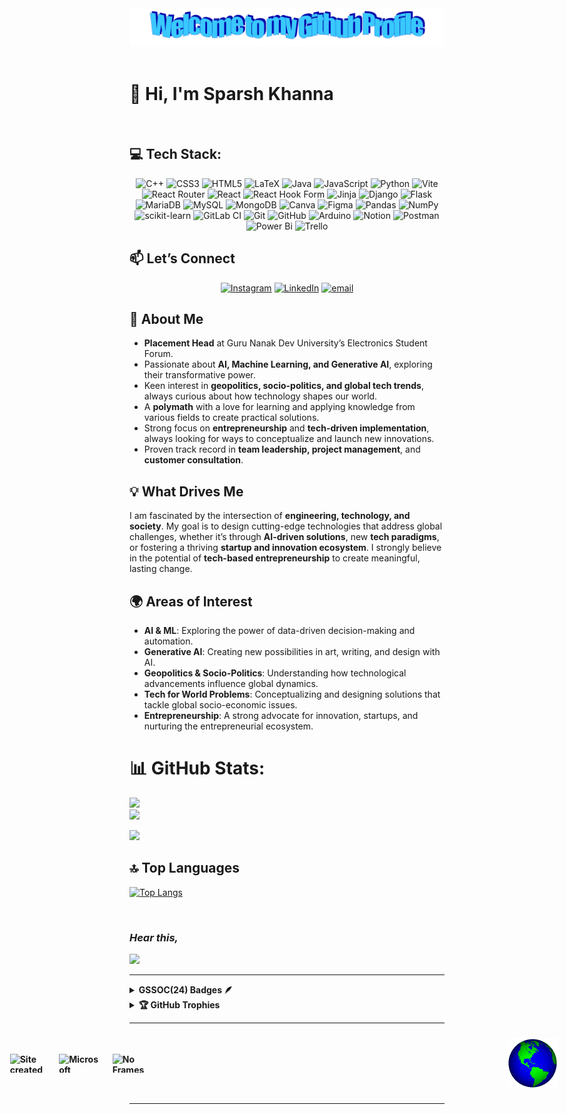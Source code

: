 <div align="center">
  <img src="/images/welcome.png?raw=true" style="max-width: 100%;" alt="Welcome to my Github Profile" /> 
  <br />
  <br />
</div>

# 👋 Hi, I'm Sparsh Khanna


<br/>

## 💻 Tech Stack:

<center>

![C++](https://img.shields.io/badge/c++-%2300599C.svg?style=plastic&logo=c%2B%2B&logoColor=white) ![CSS3](https://img.shields.io/badge/css3-%231572B6.svg?style=plastic&logo=css3&logoColor=white) ![HTML5](https://img.shields.io/badge/html5-%23E34F26.svg?style=plastic&logo=html5&logoColor=white) ![LaTeX](https://img.shields.io/badge/latex-%23008080.svg?style=plastic&logo=latex&logoColor=white) ![Java](https://img.shields.io/badge/java-%23ED8B00.svg?style=plastic&logo=openjdk&logoColor=white) ![JavaScript](https://img.shields.io/badge/javascript-%23323330.svg?style=plastic&logo=javascript&logoColor=%23F7DF1E) ![Python](https://img.shields.io/badge/python-3670A0?style=plastic&logo=python&logoColor=ffdd54) ![Vite](https://img.shields.io/badge/vite-%23646CFF.svg?style=plastic&logo=vite&logoColor=white) ![React Router](https://img.shields.io/badge/React_Router-CA4245?style=plastic&logo=react-router&logoColor=white) ![React](https://img.shields.io/badge/react-%2320232a.svg?style=plastic&logo=react&logoColor=%2361DAFB) ![React Hook Form](https://img.shields.io/badge/React%20Hook%20Form-%23EC5990.svg?style=plastic&logo=reacthookform&logoColor=white) ![Jinja](https://img.shields.io/badge/jinja-white.svg?style=plastic&logo=jinja&logoColor=black) ![Django](https://img.shields.io/badge/django-%23092E20.svg?style=plastic&logo=django&logoColor=white) ![Flask](https://img.shields.io/badge/flask-%23000.svg?style=plastic&logo=flask&logoColor=white) ![MariaDB](https://img.shields.io/badge/MariaDB-003545?style=plastic&logo=mariadb&logoColor=white) ![MySQL](https://img.shields.io/badge/mysql-4479A1.svg?style=plastic&logo=mysql&logoColor=white) ![MongoDB](https://img.shields.io/badge/MongoDB-%234ea94b.svg?style=plastic&logo=mongodb&logoColor=white) ![Canva](https://img.shields.io/badge/Canva-%2300C4CC.svg?style=plastic&logo=Canva&logoColor=white) ![Figma](https://img.shields.io/badge/figma-%23F24E1E.svg?style=plastic&logo=figma&logoColor=white) ![Pandas](https://img.shields.io/badge/pandas-%23150458.svg?style=plastic&logo=pandas&logoColor=white) ![NumPy](https://img.shields.io/badge/numpy-%23013243.svg?style=plastic&logo=numpy&logoColor=white) ![scikit-learn](https://img.shields.io/badge/scikit--learn-%23F7931E.svg?style=plastic&logo=scikit-learn&logoColor=white) ![GitLab CI](https://img.shields.io/badge/gitlab%20CI-%23181717.svg?style=plastic&logo=gitlab&logoColor=white) ![Git](https://img.shields.io/badge/git-%23F05033.svg?style=plastic&logo=git&logoColor=white) ![GitHub](https://img.shields.io/badge/github-%23121011.svg?style=plastic&logo=github&logoColor=white) ![Arduino](https://img.shields.io/badge/-Arduino-00979D?style=plastic&logo=Arduino&logoColor=white) ![Notion](https://img.shields.io/badge/Notion-%23000000.svg?style=plastic&logo=notion&logoColor=white) ![Postman](https://img.shields.io/badge/Postman-FF6C37?style=plastic&logo=postman&logoColor=white) ![Power Bi](https://img.shields.io/badge/power_bi-F2C811?style=plastic&logo=powerbi&logoColor=black) ![Trello](https://img.shields.io/badge/Trello-%23026AA7.svg?style=plastic&logo=Trello&logoColor=white)

</center>

## 📫 Let’s Connect
<center>

[![Instagram](https://img.shields.io/badge/Instagram-%23E4405F.svg?logo=Instagram&logoColor=white)](https://instagram.com/ksparsh0x00) [![LinkedIn](https://img.shields.io/badge/LinkedIn-%230077B5.svg?logo=linkedin&logoColor=white)](https://linkedin.com/in/https://www.linkedin.com/in/sparsh-khanna-127660248/) [![email](https://img.shields.io/badge/Email-D14836?logo=gmail&logoColor=white)](mailto:khannasparsh0001@gmail.com) 

</center>



## 🚀 About Me
- **Placement Head** at Guru Nanak Dev University’s Electronics Student Forum.
- Passionate about **AI, Machine Learning, and Generative AI**, exploring their transformative power.
- Keen interest in **geopolitics, socio-politics, and global tech trends**, always curious about how technology shapes our world.
- A **polymath** with a love for learning and applying knowledge from various fields to create practical solutions.
- Strong focus on **entrepreneurship** and **tech-driven implementation**, always looking for ways to conceptualize and launch new innovations.
- Proven track record in **team leadership, project management**, and **customer consultation**.

## 💡 What Drives Me
I am fascinated by the intersection of **engineering, technology, and society**. My goal is to design cutting-edge technologies that address global challenges, whether it’s through **AI-driven solutions**, new **tech paradigms**, or fostering a thriving **startup and innovation ecosystem**. I strongly believe in the potential of **tech-based entrepreneurship** to create meaningful, lasting change.


## 🌍 Areas of Interest
- **AI & ML**: Exploring the power of data-driven decision-making and automation.
- **Generative AI**: Creating new possibilities in art, writing, and design with AI.
- **Geopolitics & Socio-Politics**: Understanding how technological advancements influence global dynamics.
- **Tech for World Problems**: Conceptualizing and designing solutions that tackle global socio-economic issues.
- **Entrepreneurship**: A strong advocate for innovation, startups, and nurturing the entrepreneurial ecosystem.



# 📊 GitHub Stats:
![](https://github-readme-stats.vercel.app/api?username=SparshKhanna0001&theme=neon&hide_border=false&include_all_commits=true&count_private=true)<br/>
![](https://nirzak-streak-stats.vercel.app/?user=SparshKhanna0001&theme=neon&hide_border=false)<br/>

[![](https://visitcount.itsvg.in/api?id=SparshKhanna0001&icon=0&color=0)](https://visitcount.itsvg.in)

## 🔝 Top Languages
[![Top Langs](https://github-readme-stats.vercel.app/api/top-langs/?username=SparshKhanna0001&layout=compact&theme=radical)](https://github.com/SparshKhanna0001)



<br/>

### <i>Hear this,</i>

![](https://quotes-github-readme.vercel.app/api?type=horizontal&theme=radical)

---


<details>	
 <summary><b>GSSOC(24) Badges 🪶</b></summary><br>
<div style='display:flex; align-items:center; gap: 10px;' align='center'><a href="https://gssoc.girlscript.tech/leaderboard">
<img src="https://raw.githubusercontent.com/GSSoC24/Postman-Challenge/main/docs/assets/Postman%20White.png" width="100px" height="100px" />
  <img src="https://raw.githubusercontent.com/GSSoC24/Postman-Challenge/main/docs/assets/1.png" width="100px" height="100px" />
  <img src="https://raw.githubusercontent.com/GSSoC24/Postman-Challenge/main/docs/assets/2.png" width="100px" height="100px" />
  <img src="https://raw.githubusercontent.com/GSSoC24/Postman-Challenge/main/docs/assets/3.png" width="100px" height="100px" />
  <img src="https://raw.githubusercontent.com/GSSoC24/Postman-Challenge/main/docs/assets/4.png" width="100px" height="100px" />
  <img src="https://raw.githubusercontent.com/GSSoC24/Postman-Challenge/main/docs/assets/5.png" width="100px" height="100px" />
  <img src="https://raw.githubusercontent.com/GSSoC24/Postman-Challenge/main/docs/assets/6.png" width="105px" height="105px" />
  <img src="https://raw.githubusercontent.com/GSSoC24/Postman-Challenge/main/docs/assets/7.png" width="100px" height="100px" />
  <img src="https://raw.githubusercontent.com/GSSoC24/Postman-Challenge/main/docs/assets/8.png" width="100px" height="100px" />
  <img src="https://raw.githubusercontent.com/GSSoC24/Contributor/refs/heads/main/assets/Code%20Luminary.png" width="105px" height="105px" />
  <img src="https://raw.githubusercontent.com/GSSoC24/Contributor/refs/heads/main/assets/Git%20Explorer.png" width="100px" height="100px" />
  <img src="https://raw.githubusercontent.com/GSSoC24/Contributor/refs/heads/main/assets/Pull%20Expert.png" width="100px" height="100px" /></a>
</div>
</details>





<details>
<summary>
<b>🏆 GitHub Trophies </b0>
<div style="display:flex; align: center; ">

</summary>

![](https://github-profile-trophy.vercel.app/?username=SparshKhanna0001&theme=radical&no-frame=false&no-bg=true&margin-w=4)

</div>
</div>
</details>

---

<div style="display: flex; justify-content: center; align-items: center; gap: 20px;">
  <img src="https://raw.githubusercontent.com/BrunnerLivio/brunnerlivio/master/images/notepad.gif" alt="Site created with Notepad" height="30" />
  <img src="https://raw.githubusercontent.com/BrunnerLivio/brunnerlivio/master/images/ie_logo.gif" alt="Microsoft Internet Explorer" height="30" />
  <img src="https://raw.githubusercontent.com/BrunnerLivio/brunnerlivio/master/images/noframes.gif" alt="No Frames" height="30" />
  &emsp;&emsp;&emsp;&emsp;&emsp;&emsp;&emsp;&emsp;&emsp;&emsp;&emsp;&emsp;&emsp;&emsp;&emsp;&emsp;&emsp;&emsp;&emsp;&emsp;&emsp;&emsp;&emsp;&emsp;&emsp;&emsp;&emsp;&emsp;&emsp;&emsp;&emsp;&emsp;&emsp;&emsp;&emsp;&emsp;&emsp;&emsp;
  <img alt="Globe" height="80" src="/images/globe.gif" style="margin:10px;">
</div>

---




<!-- Proudly created with GPRM ( https://gprm.itsvg.in ) not all of it, majority of work was done by me too. -->

<!-- 
### 🔝 Top Contributed Repo
![](https://github-contributor-stats.vercel.app/api?username=SparshKhanna0001&limit=10&theme=synthwave&combine_all_yearly_contributions=true)
-->
